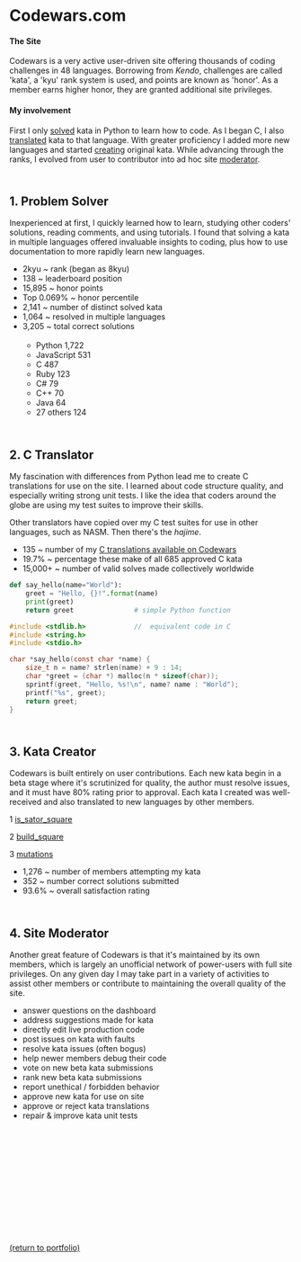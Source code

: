 # Codewars.com

#### The Site

<!-- <a href="https://codewars.com">Codewars</a> -->
Codewars is a very active user-driven site offering thousands of coding challenges in 48 languages. Borrowing from _Kendo_, challenges are called 'kata', a 'kyu' rank system is used, and points are known as 'honor'. As a member earns higher honor, they are granted additional site privileges.

#### My involvement

First I only <a href="https://rowcased.github.io/codewars.html#solver">solved</a> kata in Python to learn how to code. As I began C, I also <a href="https://rowcased.github.io/codewars.html#translator">translated</a> kata to that language. With greater proficiency I added more new languages and started <a href="https://rowcased.github.io/codewars.html#creator">creating</a> original kata. While advancing through the ranks, I evolved from user to contributor into ad hoc site <a href="https://rowcased.github.io/codewars.html#moderator">moderator</a>.

<h2 id="solver"><br>1. Problem Solver</h2>

Inexperienced at first, I quickly learned how to learn, studying other coders' solutions, reading comments, and using tutorials. I found that solving a kata in multiple languages offered invaluable insights to coding, plus how to use documentation to more rapidly learn new languages.

* 2kyu ~ rank (began as 8kyu)
* 138 ~ leaderboard position 
* 15,895 ~ honor points 
* Top 0.069% ~ honor percentile
* 2,141 ~ number of distinct solved kata
* 1,064 ~ resolved in multiple languages
* 3,205 ~ total correct solutions<br><br>
  * <h style="white-space: pre;">Python      1,722</h>
  * <h style="white-space: pre;">JavaScript    531</h>
  * <h style="white-space: pre;">C                   487</h>
  * <h style="white-space: pre;">Ruby             123</h>
  * <h style="white-space: pre;">C#                   79</h>
  * <h style="white-space: pre;">C++                  70</h>
  * <h style="white-space: pre;">Java                 64</h>
  * <h style="white-space: pre;">27 others     124</h>
  
<h2 id="translator"><br>2. C Translator</h2>

My fascination with differences from Python lead me to create C translations for use on the site. I learned about code structure quality, and especially writing strong unit tests. I like the idea that coders around the globe are using my test suites to improve their skills.

Other translators have copied over my C test suites for use in other languages, such as NASM.
Then there's the _hajime_.

* 135 ~ number of my [C translations available on Codewars](/C_translations)
* 19.7% ~ percentage these make of all 685 approved C kata
* 15,000+ ~ number of valid solves made collectively worldwide

```python
def say_hello(name="World"):
    greet = "Hello, {}!".format(name)
    print(greet)
    return greet               # simple Python function
```
```c
#include <stdlib.h>            //  equivalent code in C
#include <string.h>
#include <stdio.h>

char *say_hello(const char *name) {
    size_t n = name? strlen(name) + 9 : 14;
    char *greet = (char *) malloc(n * sizeof(char));
    sprintf(greet, "Hello, %s!\n", name? name : "World");
    printf("%s", greet);
    return greet;
}
```

<h2 id="creator"><br>3. Kata Creator</h2>

Codewars is built entirely on user contributions. Each new kata begin in a beta stage where it's scrutinized for quality, the author must resolve issues, and it must have 80% rating prior to approval. Each kata I created was well-received and also translated to new languages by other members.

1 [is_sator_square](https://rowcased.github.io/is_sator_square)<br>
<!-- &nbsp;&nbsp;&nbsp;&nbsp;&nbsp;&nbsp;The first kata was based on a stone tablet found at Pompeii, known as a "sator square". It is an form of two dimentional palindrome admitting four symmetries. The coder of this kata must study the pattern of characters on the square and determine whether it conforms to the regulations of a sator square. -->

2 [build_square](https://rowcased.github.io/build_square)<br>
<!-- &nbsp;&nbsp;&nbsp;&nbsp;&nbsp;&nbsp;This one was based on my experience playing with toy blocks with my daughter and as a kid myself. I simply created a challenge for the coder to determine if a square could be built out of the available different-sized blocks. -->

3 [mutations](https://rowcased.github.io/mutations)<br>
<!-- &nbsp;&nbsp;&nbsp;&nbsp;&nbsp;&nbsp;This kata was inspired by playing word games on road trips. This game involves altering a word by changing one letter. The coder is tasked with running a game between two fictional players who are trying to think up new words, such that the program determines the winner of the game. -->

* 1,276 ~ number of members attempting my kata
* 352 ~ number correct solutions submitted
* 93.6% ~ overall satisfaction rating

<h2 id="moderator"><br>4. Site Moderator</h2>

Another great feature of Codewars is that it's maintained by its own members, which is largely an unofficial network of power-users with full site privileges. On any given day I may take part in a variety of activities to assist other members or contribute to maintaining the overall quality of the site.

* answer questions on the dashboard
* address suggestions made for kata
* directly edit live production code
* post issues on kata with faults
* resolve kata issues (often bogus)
* help newer members debug their code
* vote on new beta kata submissions 
* rank new beta kata submissions
* report unethical / forbidden behavior
* approve new kata for use on site
* approve or reject kata translations
* repair & improve kata unit tests
<br><br><br><br><br><br><br><br><br><br><br><br><br>

<a href="https://rowcased.github.io/">(return to portfolio)</a>

<!-- For more details see [GitHub Flavored Markdown](https://guides.github.com/features/mastering-markdown/). -->

